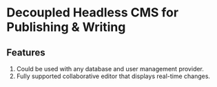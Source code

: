 # Decoupled Headless CMS for Publishing & Writing

## Features
1. Could be used with any database and user management provider.
2. Fully supported collaborative editor that displays real-time changes.